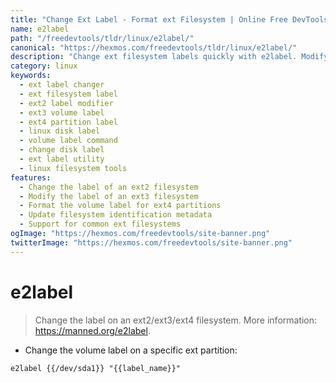 ```yaml
---
title: "Change Ext Label - Format ext Filesystem | Online Free DevTools by Hexmos"
name: e2label
path: "/freedevtools/tldr/linux/e2label/"
canonical: "https://hexmos.com/freedevtools/tldr/linux/e2label/"
description: "Change ext filesystem labels quickly with e2label. Modify ext2, ext3, and ext4 volume labels on Linux partitions. Free online tool, no registration required."
category: linux
keywords:
  - ext label changer
  - ext filesystem label
  - ext2 label modifier
  - ext3 volume label
  - ext4 partition label
  - linux disk label
  - volume label command
  - change disk label
  - ext label utility
  - linux filesystem tools
features:
  - Change the label of an ext2 filesystem
  - Modify the label of an ext3 filesystem
  - Format the volume label for ext4 partitions
  - Update filesystem identification metadata
  - Support for common ext filesystems
ogImage: "https://hexmos.com/freedevtools/site-banner.png"
twitterImage: "https://hexmos.com/freedevtools/site-banner.png"
---
```


# e2label

> Change the label on an ext2/ext3/ext4 filesystem.
> More information: <https://manned.org/e2label>.

- Change the volume label on a specific ext partition:

`e2label {{/dev/sda1}} "{{label_name}}"`
